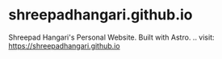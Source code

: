 # shreepadhangari.github.io
Shreepad Hangari's Personal Website. Built with Astro.
..
visit: https://shreepadhangari.github.io
